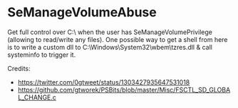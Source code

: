 # SeManageVolumeAbuse

Get full control over C:\ when the user has SeManageVolumePrivilege (allowing to read/write any files). One possible way to get a shell from here is to write a custom dll to C:\Windows\System32\wbem\tzres.dll & call systeminfo to trigger it.

Credits:
- https://twitter.com/0gtweet/status/1303427935647531018
- https://github.com/gtworek/PSBits/blob/master/Misc/FSCTL_SD_GLOBAL_CHANGE.c